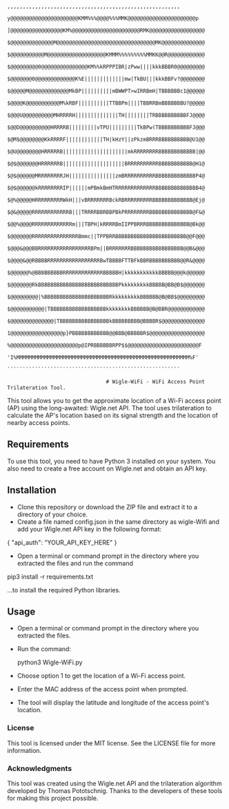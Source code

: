          
                               ,,,,,,,,,,,,,,,,,,,,,,,,,,,,,,,,,,,,,,,,,,,,,,,,,,,,,,,,
                            y@@@@@@@@@@@@@@@@@@@@@@KMM%%%@@@@%%%MMK@@@@@@@@@@@@@@@@@@@@@@p
                           ]@@@@@@@@@@@@@@@@@KM%@@@@@@@@@@@@@@@@@@@@@@RMK@@@@@@@@@@@@@@@@@@
                           $@@@@@@@@@@@@@@M@@@@@@@@@@@@@@@@@@@@@@@@@@@@@@@@MK@@@@@@@@@@@@@@
                           $@@@@@@@@@@@M@@@@@@@@@@@@@@@@@@@KMMM%%%%%%%%%MMKK@@R@@@@@@@@@@@@
                           $@@@@@@@@@0@@@@@@@@@@@@@@@KM%%kRPPPIBR|zPww||||kkkBBBR0@@@@@@@@@
                           $@@@@@@@0@@@@@@@@@@@@@K%E|||||||||||||mw|TkBU|||kkkBBFv?@@@@@@@@
                           $@@@@@M@@@@@@@@@@@@@MkBP||||||||||mBWWPT>wIRRBmH|TBBBBBBc1@@@@@@
                           $@@@@K@@@@@@@@@@@M%kRBF||||||||||TTBBPm||||TBBRRBmBBBBBBBU?@@@@@
                           $@@@U@@@@@@@@@@MHRRRRH||||||||||||||TH||||||||TRBBBBBBBBBBFJ@@@@
                           $@@D@@@@@@@@@@HRRRRB|||||||||vTPU|||||||||TkBPw(TBBBBBBBBBBFJ@@@
                           $@M$@@@@@@@@KkRRRRF||||||||||||TH|kHzY||zPkzmBRRRBBBBBBBBBB@U1@@
                           $@U@@@@@@@@HRRRRRB|||||||||||||||||||||mkRRRRRRRRBBBBBBBBBBBB|@@
                           $@$@@@@@@@HRRRRRRB||||||||||||||||||||BRRRRRRRRRRBBBBBBBBBBB@H1@
                           $@$@@@@@@MRRRRRRRRJH|||||||||||||||zmBRRRRRRRRRRBBBBBBBBBBBBBP4@
                           $@$@@@@@@kRRRRRRRRIP||||||mPBmkBmHTRRRRRRRRRRRRRBBBBBBBBBBBBBB4@
                           $@%@@@@@HRRRRRRRRRWkH|||vBRRRRRRRBckRBRRRRRRRRRBBBBBBBBBBBBB@Ej@
                           $@&@@@@@RRRRRRRRRRRRB|||TRRRRBBRBBPBkPRRRRRRRRBBBBBBBBBBBBBB@F&@
                           $@@%@@@@RRRRRRRRRRRRRm|||TBPH|kRRRRBmIIPPBRRRBBBBBBBBBBBBBB@Bk@@
                           $@@@@@@@RRRRRRRRRRRRRRRBmmc||TPPBRRBBBBBBBBBBBBBBBBBBBBBBB@@F@@@
                           $@@@&@@@BBRRRRRRRRRRRRRRRRRBPm||BRRRRRRRBBBBBBBBBBBBBBBBB@@B&@@@
                           $@@@@&@@RBBBBRRRRRRRRRRRRRRRRRBwTBBBBFTTBFkBBRBBBBBBBBBB@@R&@@@@
                           $@@@@@@%@BBBBBBBBBRRRRRRRRRRRRRBBBBBH|kkkkkkkkkkkBBBBB@@@k@@@@@@
                           $@@@@@@@RkBBBBBBBBBBBBBBBBBBBBBBBBBBPkkkkkkkkkBBBBB@BB@B$@@@@@@@
                           $@@@@@@@@@|%BBBBBBBBBBBBBBBBBBBBBRkkkkkkkkkBBBBBB@B@BB$@@@@@@@@@
                           $@@@@@@@@@@@|TBBBBBBBBBBBBBBBBBBkkkkkkkkBBBBBB@B@BBR@@@@@@@@@@@@
                           $@@@@@@@@@@@@@@|TBBBBBBBBBBBBBBBBkBBBBBBBBB@BBBBR$@@@@@@@@@@@@@@
                           1@@@@@@@@@@@@@@@@@p}PBBBBBBBBBBBB@@BBB@BBBBBR$@@@@@@@@@@@@@@@@@@
                            %@@@@@@@@@@@@@@@@@@@@@@p@IPRBBBBBBRPP$$@@@@@@@@@@@@@@@@@@@@@@@F
                             'I%MMMMMMMMMMMMMMMMMMMMMMMMMMMMMMMMMMMMMMMMMMMMMMMMMMMMMMMM%F'
                                ````````````````````````````````````````````````````````
     
                                    # Wigle-WiFi - WiFi Access Point Trilateration Tool.

This tool allows you to get the approximate location of a Wi-Fi access point (AP) using the long-awaited: Wigle.net API. The tool uses trilateration to calculate the AP's location based on its signal strength and the location of nearby access points.

## Requirements

To use this tool, you need to have Python 3 installed on your system. You also need to create a free account on Wigle.net and obtain an API key.

## Installation

- Clone this repository or download the ZIP file and extract it to a directory of your choice.
- Create a file named config.json in the same directory as wigle-Wifi and add your Wigle.net API key in the following format:

{
    "api_auth": "YOUR_API_KEY_HERE"
}

- Open a terminal or command prompt in the directory where you extracted the files and run the command 

pip3 install -r requirements.txt 

...to install the required Python libraries.

## Usage

- Open a terminal or command prompt in the directory where you extracted the files.
- Run the command: 
  
  python3 Wigle-WiFi.py 

- Choose option 1 to get the location of a Wi-Fi access point.
- Enter the MAC address of the access point when prompted.
- The tool will display the latitude and longitude of the access point's location.

### License

This tool is licensed under the MIT license. See the LICENSE file for more information.

### Acknowledgments

This tool was created using the Wigle.net API and the trilateration algorithm developed by Thomas Pototschnig. Thanks to the developers of these tools for making this project possible.
